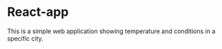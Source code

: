 # React-app
This is a simple web application showing temperature and conditions in a specific city.
